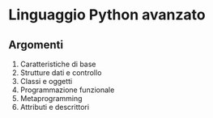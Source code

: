 # Linguaggio Python avanzato

## Argomenti

1. Caratteristiche di base
2. Strutture dati e controllo
3. Classi e oggetti
4. Programmazione funzionale
5. Metaprogramming
6. Attributi e descrittori
